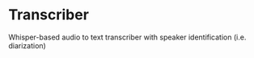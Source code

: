 # Transcriber
Whisper-based audio to text transcriber with speaker identification (i.e. diarization)
